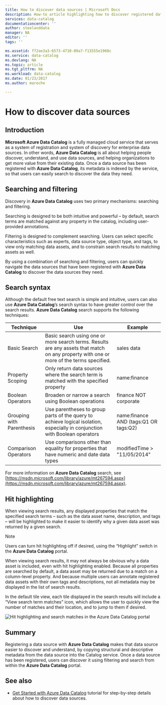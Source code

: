 ```yaml
---
title: How to discover data sources | Microsoft Docs
description: How-to article highlighting how to discover registered data assets with Azure Data Catalog, including searching and filtering and using the hit highlighting capabilities of the Azure Data Catalog portal.
services: data-catalog
documentationcenter: ''
author: steelanddata
manager: NA
editor: ''
tags: ''

ms.assetid: f72ae3a3-6573-4710-89a7-f13555e1968c
ms.service: data-catalog
ms.devlang: NA
ms.topic: article
ms.tgt_pltfrm: NA
ms.workload: data-catalog
ms.date: 01/23/2017
ms.author: maroche

---
```

# How to discover data sources
## Introduction
**Microsoft Azure Data Catalog** is a fully managed cloud service that serves as a system of registration and system of discovery for enterprise data sources. In other words, **Azure Data Catalog** is all about helping people discover, understand, and use data sources, and helping organizations to get more value from their existing data. Once a data source has been registered with **Azure Data Catalog**, its metadata is indexed by the service, so that users can easily search to discover the data they need.

## Searching and filtering
Discovery in **Azure Data Catalog** uses two primary mechanisms: searching and filtering.

Searching is designed to be both intuitive and powerful – by default, search terms are matched against any property in the catalog, including user-provided annotations.

Filtering is designed to complement searching. Users can select specific characteristics such as experts, data source type, object type, and tags, to view only matching data assets, and to constrain search results to matching assets as well.

By using a combination of searching and filtering, users can quickly navigate the data sources that have been registered with **Azure Data Catalog** to discover the data sources they need.

## Search syntax
Although the default free text search is simple and intuitive, users can also use **Azure Data Catalog**’s search syntax to have greater control over the search results. **Azure Data Catalog** search supports the following techniques:

| Technique | Use | Example |
| --- | --- | --- |
| Basic Search |Basic search using one or more search terms. Results are any assets that match on any property with one or more of the terms specified. |sales data |
| Property Scoping |Only return data sources where the search term is matched with the specified property |name:finance |
| Boolean Operators |Broaden or narrow a search using Boolean operations |finance NOT corporate |
| Grouping with Parenthesis |Use parentheses to group parts of the query to achieve logical isolation, especially in conjunction with Boolean operators |name:finance AND (tags:Q1 OR tags:Q2) |
| Comparison Operators |Use comparisons other than equality for properties that have numeric and date data types |modifiedTime > "11/05/2014" |

For more information on **Azure Data Catalog** search, see [https://msdn.microsoft.com/library/azure/mt267594.aspx](https://msdn.microsoft.com/library/azure/mt267594.aspx).

## Hit highlighting
When viewing search results, any displayed properties that match the specified search terms – such as the data asset name, description, and tags – will be highlighted to make it easier to identify why a given data asset was returned by a given search.

> [!NOTE]
> Users can turn hit highlighting off if desired, using the “Highlight” switch in the **Azure Data Catalog** portal.
>
>

When viewing search results, it may not always be obvious why a data asset is included, even with hit highlighting enabled. Because all properties are searched by default, a data asset may be returned due to a match on a column-level property. And because multiple users can annotate registered data assets with their own tags and descriptions, not all metadata may be displayed in the list of search results.

In the default tile view, each tile displayed in the search results will include a “View search term matches” icon, which allows the user to quickly view the number of matches and their location, and to jump to them if desired.

 ![Hit highlighting and search matches in the Azure Data Catalog portal](./media/data-catalog-how-to-discover/search-matches.png)

## Summary
Registering a data source with **Azure Data Catalog** makes that data source easier to discover and understand, by copying structural and descriptive metadata from the data source into the Catalog service. Once a data source has been registered, users can discover it using filtering and search from within the **Azure Data Catalog** portal.

## See also
* [Get Started with Azure Data Catalog](data-catalog-get-started.md) tutorial for step-by-step details about how to discover data sources.

